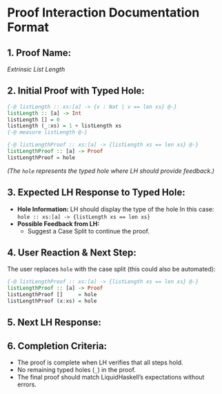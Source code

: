 # Proof Interaction Documentation Format

## 1. Proof Name:
*Extrinsic List Length*

## 2. Initial Proof with Typed Hole:
```haskell
{-@ listLength :: xs:[a] -> {v : Nat | v == len xs} @-}
listLength :: [a] -> Int
listLength [] = 0
listLength (_:xs) = 1 + listLength xs
{-@ measure listLength @-}

{-@ listLengthProof :: xs:[a] -> {listLength xs == len xs} @-}
listLengthProof :: [a] -> Proof
listLengthProof = hole
```
*(The `hole` represents the typed hole where LH should provide feedback.)*

## 3. Expected LH Response to Typed Hole:
- **Hole Information:** 
  LH should display the type of the hole
  In this case: `hole :: xs:[a] -> {listLength xs == len xs}`
- **Possible Feedback from LH:**
  - Suggest a Case Split to continue the proof.

## 4. User Reaction & Next Step:
The user replaces `hole` with the case split (this could also be automated):
```haskell
{-@ listLengthProof :: xs:[a] -> {listLength xs == len xs} @-}
listLengthProof :: [a] -> Proof
listLengthProof []     = hole
listLengthProof (x:xs) = hole
```

## 5. Next LH Response:


## 6. Completion Criteria:
- The proof is complete when LH verifies that all steps hold.
- No remaining typed holes (`_`) in the proof.
- The final proof should match LiquidHaskell’s expectations without errors.